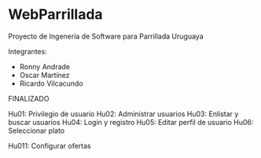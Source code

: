 # WebParrillada
Proyecto de Ingenería de Software para Parrillada Uruguaya

Integrantes:
* Ronny Andrade
* Oscar Martínez
* Ricardo Vilcacundo


FINALIZADO 

Hu01: Privilegio de usuario
Hu02: Administrar usuarios
Hu03: Enlistar y buscar usuarios
Hu04: Login y registro
Hu05: Editar perfil de usuario
Hu06: Seleccionar plato


Hu011: Configurar ofertas 

